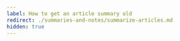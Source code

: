 ```yaml
---
label: How to get an article summary old
redirect: ./summaries-and-notes/summarize-articles.md
hidden: true
---
```

